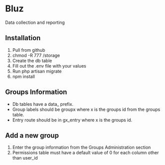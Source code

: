 # Bluz
Data collection and reporting

## Installation
1. Pull from github
2. chmod -R 777 /storage
3. Create the db table
4. Fill out the .env file with your values
5. Run php artisan migrate
6. npm install

## Groups Information
* Db tables have a data_ prefix.
* Group labels should be groupx where x is the groups id from the groups table.
* Entry route should be in gx_entry where x is the groups id.

## Add a new group
1. Enter the group information from the Groups Administration section
2. Permissions table must have a default value of 0 for each column other than user_id
